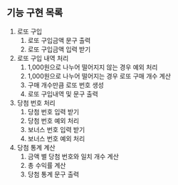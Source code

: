 ## 기능 구현 목록
1. 로또 구입
    1. 로또 구입금액 문구 출력
    2. 로또 구입금액 입력 받기
2. 로또 구입 내역 처리
    1. 1,000원으로 나누어 떨어지지 않는 경우 예외 처리
    2. 1,000원으로 나누어 떨어지는 경우 로또 구매 개수 계산
    3. 구매 개수만큼 로또 번호 생성
    4. 로또 구입내역 및 문구 출력
3. 당첨 번호 처리
    1. 당첨 번호 입력 받기
    2. 당첨 번호 예외 처리
    3. 보너스 번호 입력 받기
    4. 보너스 번호 예외 처리
4. 당첨 통계 계산
    1. 금액 별 당첨 번호와 일치 개수 계산
    2. 총 수익률 계산
    3. 당첨 통계 문구 출력